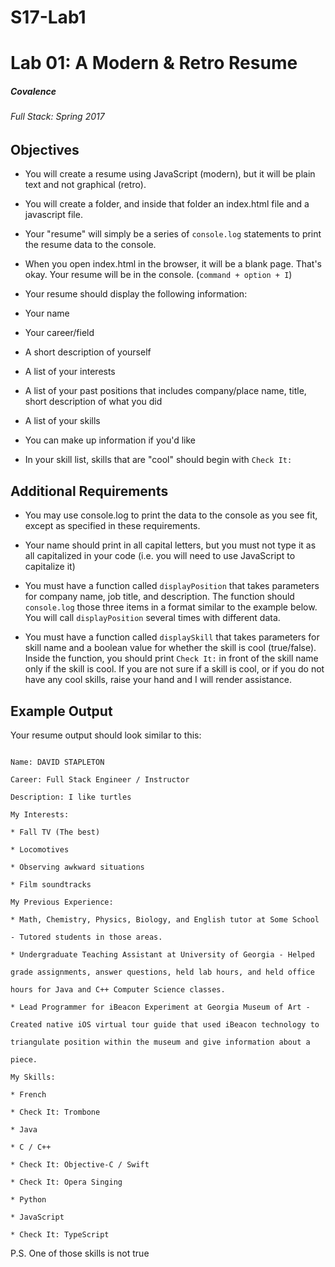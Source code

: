 # S17-Lab1
# Lab 01: A Modern & Retro Resume

##### Covalence

###### Full Stack: Spring 2017

## Objectives

* You will create a resume using JavaScript (modern), but it will be plain text and not graphical (retro).

* You will create a folder, and inside that folder an index.html file and a javascript file.

* Your "resume" will simply be a series of `console.log` statements to print the resume data to the console.

* When you open index.html in the browser, it will be a blank page. That's okay. Your resume will be in the console. (`command + option + I`)

* Your resume should display the following information:

* Your name

* Your career/field

* A short description of yourself

* A list of your interests

* A list of your past positions that includes company/place name, title, short description of what you did

* A list of your skills

* You can make up information if you'd like

* In your skill list, skills that are "cool" should begin with `Check It:`

## Additional Requirements

* You may use console.log to print the data to the console as you see fit, except as specified in these requirements.

* Your name should print in all capital letters, but you must not type it as all capitalized in your code (i.e. you will need to use JavaScript to capitalize it)

* You must have a function called `displayPosition` that takes parameters for company name, job title, and description. The function should `console.log` those three items in a format similar to the example below. You will call `displayPosition` several times with different data.

* You must have a function called `displaySkill` that takes parameters for skill name and a boolean value for whether the skill is cool (true/false). Inside the function, you should print `Check It:` in front of the skill name only if the skill is cool. If you are not sure if a skill is cool, or if you do not have any cool skills, raise your hand and I will render assistance.

## Example Output

Your resume output should look similar to this:

`````````````````````````

Name: DAVID STAPLETON

Career: Full Stack Engineer / Instructor

Description: I like turtles

My Interests:

* Fall TV (The best)

* Locomotives

* Observing awkward situations

* Film soundtracks

My Previous Experience:

* Math, Chemistry, Physics, Biology, and English tutor at Some School

- Tutored students in those areas.

* Undergraduate Teaching Assistant at University of Georgia - Helped

grade assignments, answer questions, held lab hours, and held office

hours for Java and C++ Computer Science classes.

* Lead Programmer for iBeacon Experiment at Georgia Museum of Art -

Created native iOS virtual tour guide that used iBeacon technology to

triangulate position within the museum and give information about a

piece.

My Skills:

* French

* Check It: Trombone

* Java

* C / C++

* Check It: Objective-C / Swift

* Check It: Opera Singing

* Python

* JavaScript

* Check It: TypeScript

`````````````````````````

P.S. One of those skills is not true
